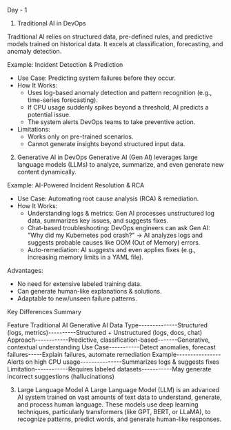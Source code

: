 Day - 1

1. Traditional AI in DevOps

Traditional AI relies on structured data, pre-defined rules, and predictive models trained on historical data. It excels at classification, forecasting, and anomaly detection.

Example: Incident Detection & Prediction

* Use Case: Predicting system failures before they occur.
* How It Works:
    * Uses log-based anomaly detection and pattern recognition (e.g., time-series forecasting).
    * If CPU usage suddenly spikes beyond a threshold, AI predicts a potential issue.
    * The system alerts DevOps teams to take preventive action.
* Limitations:
    * Works only on pre-trained scenarios.
    * Cannot generate insights beyond structured input data.

2. Generative AI in DevOps
Generative AI (Gen AI) leverages large language models (LLMs) to analyze, summarize, and even generate new content dynamically.

Example: AI-Powered Incident Resolution & RCA
* Use Case: Automating root cause analysis (RCA) & remediation.
* How It Works:
    * Understanding logs & metrics: Gen AI processes unstructured log data, summarizes key issues, and suggests fixes.
    * Chat-based troubleshooting: DevOps engineers can ask Gen AI:
      "Why did my Kubernetes pod crash?" → AI analyzes logs and suggests probable causes like OOM (Out of Memory) errors.
    * Auto-remediation: AI suggests and even applies fixes (e.g., increasing memory limits in a YAML file).

Advantages:
* No need for extensive labeled training data.
* Can generate human-like explanations & solutions.
* Adaptable to new/unseen failure patterns.


Key Differences Summary

Feature                 	   Traditional AI	                       Generative AI
Data Type--------------Structured (logs, metrics)----------Structured + Unstructured (logs, docs, chat)
Approach------------Predictive, classification-based-------Generative, contextual understanding
Use Case-----------Detect anomalies, forecast failures-----Explain failures, automate remediation
Example----------------Alerts on high CPU usage---------------Summarizes logs & suggests fixes
Limitation------------Requires labeled datasets-----------May generate incorrect suggestions (hallucinations)


3. Large Language Model
A Large Language Model (LLM) is an advanced AI system trained on vast amounts of text data to understand, generate, and process human language. These models use deep learning techniques, particularly transformers (like GPT, BERT, or LLaMA), to recognize patterns, predict words, and generate human-like responses.
